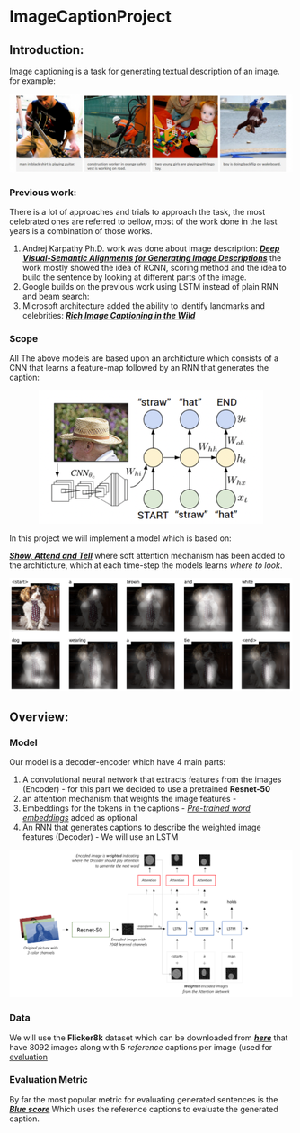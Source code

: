 # ImageCaptionProject

## Introduction:
Image captioning is a task for generating textual description of an image. for example:
<p align="center">
  <img src="./imgs_for_readme/examples.png" width="600"/>
</p>

### Previous work:  
There is a lot of approaches and trials to approach the task, the most celebrated ones are referred to bellow, most of the work done in the last years is a combination of those works.
1.	Andrej Karpathy Ph.D. work was done about image description:
[***Deep Visual-Semantic Alignments for Generating Image Descriptions***](https://cs.stanford.edu/people/karpathy/cvpr2015.pdf)
the work mostly showed the idea of RCNN, scoring method and the idea to build the sentence by looking at different parts of the image.
2.	Google builds on the previous work using LSTM instead of plain RNN and beam search:
3.	Microsoft architecture added the ability to identify landmarks and celebrities:
[***Rich Image Captioning in the Wild***](https://www.microsoft.com/en-us/research/wp-content/uploads/2016/06/ImageCaptionInWild-1.pdf)

### Scope
All The above models are based upon an architicture which consists of a CNN that learns a feature-map followed by an RNN that generates the caption:
<p align="center">
  <img src="./imgs_for_readme/Arch_init.png" width="400"/>
</p>
In this project we will implement a model which is based on: 

[***Show, Attend and Tell***](https://arxiv.org/pdf/1502.03044.pdf)
where soft attention mechanism has been added to the architicture, which at each time-step the models learns *where to look*. 
<p align="center">
  <img src="./imgs_for_readme/dogtie.png" width="800"/>
</p>



## Overview:

### Model
Our model is a decoder-encoder which have 4 main parts: 
1. A convolutional neural network that extracts features
from the images (Encoder) - for this part we decided to use a pretrained **Resnet-50**
2. an attention mechanism that weights the
image features - 
3. Embeddings for the tokens in the captions -  [*Pre-trained word embeddings*](https://pytorch.org/text/stable/vocab.html#glove) added as optional
4. An RNN that generates captions to
describe the weighted image features (Decoder) - We will use an LSTM 

<p align="center">
  <img src="./imgs_for_readme/Overall_arch.png" width="800"/>
</p>


### Data
We will use the **Flicker8k** dataset which can be downloaded from [***here***](https://www.kaggle.com/ming666/flicker8k-dataset)
that have 8092 images along with 5 _reference_ captions per image (used for [evaluation](https://github.com/Hannibal96/ImageCaptionProject/blob/master/README.md#evaluation-metric)

### Evaluation Metric
By far the most popular metric for evaluating generated sentences is the [***Blue score***](https://www.aclweb.org/anthology/P02-1040.pdf)
Which uses the reference captions to evaluate the generated caption.
